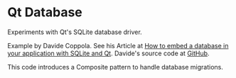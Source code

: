 # Qt Database

Experiments with Qt's SQLite database driver.

Example by Davide Coppola.
See his Article at [How to embed a database in your application with SQLite and Qt](http://blog.davidecoppola.com/2016/11/howto-embed-database-in-application-with-sqlite-and-qt/).
Davide's source code at [GitHub](https://github.com/vivaladav/BitsOfBytes/blob/master/howto-embed-database-in-application-with-sqlite-and-qt/QtSqlExample/MainWindow.cpp).

This code introduces a Composite pattern to handle database migrations.
